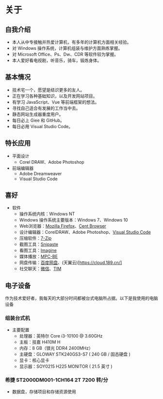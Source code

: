# 关于

## 自我介绍

- 本人从中专接触并热爱计算机，有多年的计算机方面相关经验。
- 对 Windows 操作系统，计算机组装与维护方面熟练掌握。
- 对 Microsoft Office、Ps、Dw、CDR 等软件较为掌握。
- 本人爱好看电视剧，听音乐，骑车，锻炼身体。

## 基本情况

- 技术宅一个，愿望是结识更多的友人。
- 正在学习各种基础知识，以及开发网站项目。
- 有学习 JavaScript、Vue 等前端框架的想法。
- 寻找自己适合有发展的工作当中去。
- 静态网站生成器重度用户。
- 每日必上 Giee 和 GitHub。
- 每日必用 Visual Studio Code。

## 特长应用

- 平面设计
  - Corel DRAW、Adobe Photoshop
- 前端编辑器
  - Adobe Dreamweaver
  - Visual Studio Code

## 喜好

- 软件
  - 操作系统内核：Windows NT
  - Windows 操作系统主要版本：Windows 7、Windows 10
  - Web浏览器：[Mozilla Firefox](https://www.firefox.com.cn/)、[Cent Browser](https://www.centbrowser.cn/)
  - 设计编辑器：CorelDRAW、Adobe Photoshop、[Visual Studio Code](https://code.visualstudio.com/)
  - 压缩软件：[7-Zip](https://sparanoid.com/lab/7z/)
  - 截图工具：[Snipaste](https://zh.snipaste.com/)
  - 看图工具：[Imagine](http://www.nyam.pe.kr/dev/imagine/)
  - 媒体播放：[MPC-BE](https://sourceforge.net/projects/mpcbe/)
  - 网盘传输：[百度网盘](https://pan.baidu.com/)、(天翼云)[https://cloud.189.cn/]
  - 社交聊天：[微信](https://pc.weixin.qq.com/)、[TIM](https://office.qq.com/)

## 电子设备
作为技术爱好者，我每天的大部分时间都被台式电脑所占据。以下是我使用的电脑设备

### 组装台式机
- 主要配置
  - 处理器：英特尔 Core i3-10100 @ 3.60GHz
  - 主板：技嘉 H410M H
  - 内存：8 GB（镁光 DDR4 2400MHz）
  - 主硬盘：GLOWAY STK240GS3-S7 ( 240 GB / 固态硬盘 )
  - 显卡：核心显卡
  - 显示器：SOY0215 H225 MONITOR ( 21.5 英寸 )

### 希捷 ST2000DM001-1CH164 2T 7200 转/分
- 数据盘，存储项目和存储资源使用